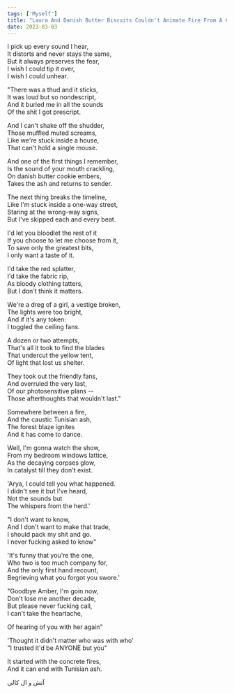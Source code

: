 ```yaml
---  
tags: ['Myself']
title: "Laura And Danish Butter Biscuits Couldn't Animate Fire From A Corpse: آتش، کالی"
date: 2023-03-03
---
```


I pick up every sound I hear,  
It distorts and never stays the same,  
But it always preserves the fear,  
I wish I could tip it over,  
I wish I could unhear.

"There was a thud and it sticks,  
It was loud but so nondescript,  
And it buried me in all the sounds  
Of the shit I got prescript.

And I can't shake off the shudder,  
Those muffled muted screams,  
Like we're stuck inside a house,  
That can't hold a single mouse.

And one of the first things I remember,  
Is the sound of your mouth crackling,  
On danish butter cookie embers,  
Takes the ash and returns to sender.

The next thing breaks the timeline,  
Like I'm stuck inside a one-way street,  
Staring at the wrong-way signs,  
But I've skipped each and every beat.

I'd let you bloodlet the rest of it   
If you choose to let me choose from it,  
To save only the greatest bits,  
I only want a taste of it.

I'd take the red splatter,  
I'd take the fabric rip,  
As bloody clothing tatters,  
But I don't think it matters.

We're a dreg of a girl, a vestige broken,  
The lights were too bright,  
And if it's any token:  
I toggled the ceiling fans.

A dozen or two attempts,  
That's all it took to find the blades  
That undercut the yellow tent,  
Of light that lost us shelter.

They took out the friendly fans,  
And overruled the very last,  
Of our photosensitive plans --  
Those afterthoughts that wouldn't last."

Somewhere between a fire,  
And the caustic Tunisian ash,  
The forest blaze ignites  
And it has come to dance.

Well, I'm gonna watch the show,  
From my bedroom windows lattice,  
As the decaying corpses glow,  
In catalyst till they don't exist.

'Arya, I could tell you what happened.  
I didn't see it but I've heard,  
Not the sounds but  
The whispers from the herd.'

"I don't want to know,  
And I don't want to make that trade,  
I should pack my shit and go.  
I never fucking asked to know"

'It's funny that you're the one,  
Who two is too much company for,  
And the only first hand recount,  
Begrieving what you forgot you swore.'

"Goodbye Amber, I'm goin now,  
Don't lose me another decade,  
But please never fucking call,  
I can't take the heartache,

Of hearing of you with her again"

'Thought it didn't matter who was with who'  
"I trusted it'd be ANYONE but you"

It started with the concrete fires,  
And it can end with Tunisian ash.

آتش و ال کالی
